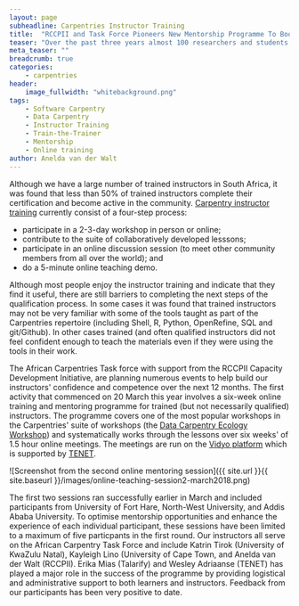 ```yaml
---
layout: page
subheadline: Carpentries Instructor Training
title:  "RCCPII and Task Force Pioneers New Mentorship Programme To Boost Instructors' Confidence and Competence"
teaser: "Over the past three years almost 100 researchers and students at South African universities joined received training as Carpentry instructors. Instructor training covers evidence-based best-practices of teaching and provides opportunities to practice and build teaching skills. Due to various reason many of our trained instructors have not yet taught or have not yet completed their qualification. We set out to understand the reasons for this and to implement some solutions."
meta_teaser: ""
breadcrumb: true
categories:
    - carpentries
header:
    image_fullwidth: "whitebackground.png"
tags:
    - Software Carpentry
    - Data Carpentry
    - Instructor Training
    - Train-the-Trainer
    - Mentorship
    - Online training
author: Anelda van der Walt
---
```

Although we have a large number of trained instructors in South Africa, it was found that less than 50% of trained instructors complete their certification and become active in the community. [Carpentry instructor training](https://carpentries.github.io/instructor-training/) currently consist of a four-step process:

- participate in a 2-3-day workshop in person or online;
- contribute to the suite of collaboratively developed lesssons;
- participate in an online discussion session (to meet other community members from all over the world); and
- do a 5-minute online teaching demo.

Although most people enjoy the instructor training and indicate that they find it useful, there are still barriers to completing the next steps of the qualification process. In some cases it was found that trained instructors may not be very familiar with some of the tools taught as part of the Carpentries repertoire (including Shell, R, Python, OpenRefine, SQL and git/Github). In other cases trained (and often qualified instructors did not feel confident enough to teach the materials even if they were using the tools in their work.

The African Carpentries Task force with support from the RCCPII Capacity Development Initiative, are planning numerous events to help build our instructors' confidence and competence over the next 12 months. The first activity that commenced on 20 March this year involves a six-week online training and mentoring programme for trained (but not necessarily qualified) instructors. The programme covers one of the most popular workshops in the Carpentries' suite of workshops (the [Data Carpentry Ecology Workshop](http://www.datacarpentry.org/ecology-workshop/)) and systematically works through the lessons over six weeks' of 1.5 hour online meetings. The meetings are run on the [Vidyo platform](https://www.tenet.ac.za/services/vidyo/videoconferencing-with-vidyo) which is supported by [TENET](https://www.tenet.ac.za/). 

![Screenshot from the second online mentoring session]({{ site.url }}{{ site.baseurl }}/images/online-teaching-session2-march2018.png)

The first two sessions ran successfully earlier in March and included participants from University of Fort Hare, North-West University, and Addis Ababa University. To optimise mentorship opportunities and enhance the experience of each individual participant, these sessions have been limited to a maximum of five particpants in the first round. Our instructors all serve on the African Carpentry Task Force and include Katrin Tirok (University of KwaZulu Natal), Kayleigh Lino (University of Cape Town, and Anelda van der Walt (RCCPII). Erika Mias (Talarify) and Wesley Adriaanse (TENET) has played a major role in the success of the programme by providing logistical and administrative support to both learners and instructors. Feedback from our participants has been very positive to date.

